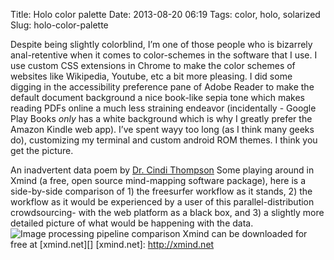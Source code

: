 Title: Holo color palette
Date: 2013-08-20 06:19
Tags: color, holo, solarized
Slug: holo-color-palette

Despite being slightly colorblind, I’m one of those
people who is bizarrely anal-retentive when it comes to color-schemes in
the software that I use. I use custom CSS extensions in Chrome to make
the color schemes of websites like Wikipedia, Youtube, etc a bit more
pleasing. I did some digging in the accessibility preference pane of
Adobe Reader to make the default document background a nice book-like
sepia tone which makes reading PDFs online a much less straining
endeavor (incidentally - Google Play Books *only* has a white background
which is why I greatly prefer the Amazon Kindle web app). I’ve spent
wayy too long (as I think many geeks do), customizing my terminal and
custom android ROM themes. I think you get the picture.



An inadvertent data poem by [Dr. Cindi Thompson](http://www.usfca.edu/facultydetails.aspx?id=6442485442)
Some playing around in Xmind (a free, open source mind-mapping software package), here is a side-by-side comparison of 1) the freesurfer workflow as it stands, 2) the workflow as it would be experienced by a user of this parallel-distribution crowdsourcing- with the web platform as a black box, and 3) a slightly more detailed picture of what would be happening with the data. ![Image processing pipeline comparison][1]
Xmind can be downloaded for free at [xmind.net][]
  [xmind.net]: http://xmind.net


  [1]: {filename}/images/flowchart.jpg
